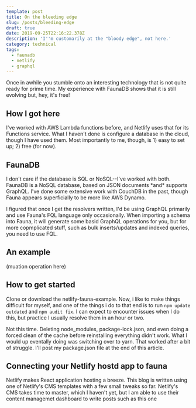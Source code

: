 ```yaml
---
template: post
title: On the bleeding edge
slug: /posts/bleeding-edge
draft: true
date: 2019-09-25T22:16:22.378Z
description: 'I''m customarily at the "bloody edge", not here.'
category: technical
tags:
  - faunadb
  - netlify
  - graphql
---
```

Once in awhile you stumble onto an interesting technology that is not quite ready for prime time.  My experience with FaunaDB shows that it is still evolving but, hey, it's free!

## How I got here

I've worked with AWS Lambda functions before, and Netlify uses that for its Functions service. What I haven't done is configure a database in the cloud, though I have used them.  Most importantly to me, though, is 1) easy to set up; 2) free (for now).

## FaunaDB

I don't care if the database is SQL or NoSQL--I've worked with both. FaunaDB is a NoSQL database, based on JSON documents \*and\* supports GraphQL. I've done some extensive work with CouchDB in the past, though Fauna appears superficially to be more like AWS Dynamo.  

I figured that once I get the resolvers written, I'd be using GraphQL primarily and use Fauna's FQL language only occasionally.  When importing a schema into Fauna, it will generate some basid GraphQL operations for you, but for more copmplicated stuff, such as bulk inserts/updates and indexed queries, you need to use FQL.

## An example

(muation operation here)

## How to get started

Clone or download the netlify-fauna-example.  Now, i like to make things difficult for myself, and one of the things i do to that end is to run `npm update outdated` and `npm audit fix`. I can expect to encounter issues when I do this, but practice I usually resolve them in an hour or two. 

Not this time.  Deleting node_modules, package-lock.json, and even doing a forced clean of the cache before reinstalling everything didn't work. What I would up eventally doing was switching over to yarn. That worked after a bit of struggle. I'll post my package.json file at the end of this article.

## Connecting your Netlify hostd app to fauna

Netlify makes React application hosting a breeze.  This blog is written using one of Netlify's CMS templates with a few small tweaks so far.  Netlify's CMS takes time to master, which I haven't yet, but I am able to use their content managemet dashboard to write posts such as this one
